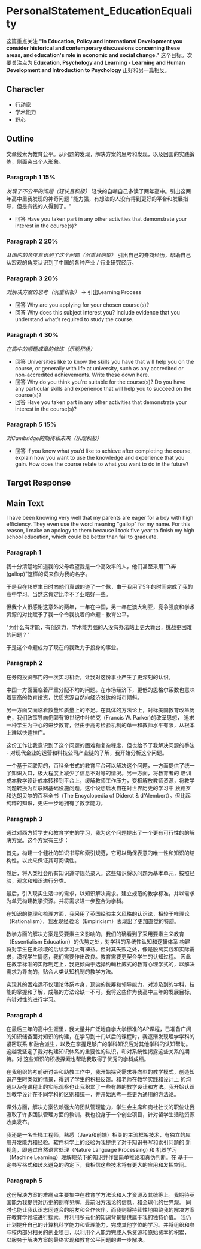 # PersonalStatement_EducationEquality
这篇重点关注 **"In Education, Policy and International Development you consider historical and contemporary discussions 
concerning these areas, and education's role in economic and social change."** 这个目标。次要关注点为 **Education, Psychology 
and Learning - Learning and Human Development and Introduction to Psychology** 正好和另一篇相反。


## Character
+ 行动家
+ 学术能力
+ 野心

## Outline
文章线索为教育公平。从问题的发现，解决方案的思考和发现，以及回国的实践锻炼，侧面突出个人形象。
### Paragraph 1 15%
*发现了不公平的问题（轻快且积极）*
轻快的自嘲自己多读了两年高中。引出这两年高中里我发现的神奇问题 "能力强，有想法的人没有得到更好的平台和发展指导，但是有钱的人得到了。"
+ 回答 Have you taken part in any other activities that demonstrate your interest in the course(s)?


### Paragraph 2 20%
*从国内的角度意识到了这个问题（沉重且绝望）*
引出自己的券商经历，帮助自己从宏观的角度认识到了中国的各种产业 / 行业研究经历。

### Paragraph 3 20%
*对解决方案的思考（沉重积极）*
-> 引出Learning Process
+ 回答 Why are you applying for your chosen course(s)?
+ 回答 Why does this subject interest you? Include evidence that you understand what’s required to study the course.

### Paragraph 4 30%
*在高中的顺理成章的修炼（乐观积极）*
+ 回答 Universities like to know the skills you have that will help you on the course, or generally with life at university,
  such as any accredited or non-accredited achievements. Write these down here.
+ 回答 Why do you think you’re suitable for the course(s)? Do you have any particular skills and experience that will help you to succeed
  on the course(s)?
+ 回答 Have you taken part in any other activities that demonstrate your interest in the course(s)?


### Paragraph 5 15%
*对Cambridge的期待和未来（乐观积极）*

+ 回答 If you know what you’d like to achieve after completing the course, explain how you want to use the knowledge and experience
  that you gain. How does the course relate to what you want to do in the future?

## Target Response

## Main Text
I have been knowing very well that my parents are eager for a boy with high efficiency. They even use the word meaning "gallop" for my name. 
For this reason, I make an apology to them because I took five year to finish my high school education, which could be better than fail to graduate.


### Paragraph 1
我十分清楚地知道我的父母希望我是一个高效率的人，他们甚至采用"飞奔(gallop)"这样的词来作为我的名字。

于是我在18岁生日时向他们真诚的道了一个歉，由于我用了5年的时间完成了我的高中学习。当然这肯定比毕不了业略好一些。

但我个人很感谢这意外的两年，一年在中国，另一年在澳大利亚，竞争强度和学术资源的对比赋予了我一个令我执着的命题 - 教育公平。

"为什么有才能，有创造力，学术能力强的人没有办法站上更大舞台，挑战更困难的问题？"

于是这个命题成为了现在的我致力于投身的事业。

### Paragraph 2

在券商投资部门的一次实习机会，让我对这份事业产生了更深刻的认识。

中国一方面面临着严重分配不均的问题。在市场经济下，更低的恩格尔系数也意味着更高的教育投资，优质资源自然向经济发达的城市倾斜。

另一方面又面临着数量和质量上的不足。在具体的方法论上，对标美国教育改革历史，我们政策导向仍颇有19世纪中叶帕克（Francis W. Parker)的改革思想，
追求一种学生为中心的进步教育，但由于高考检验机制的单一和教师水平有限，从根本上难以快速推广。

这份工作让我意识到了这个问题的困难和复杂程度，但也给予了我解决问题的手法 - 对现代企业的运营和科技公司产业链的了解，我开始分析这个问题。

一个基于互联网的，百科全书式的教育平台可以解决这个问题，一方面提供了统一了知识入口，极大程度上减少了信息不对等的情况。另一方面，将教育者的
培训成本教学设计成本转移到平台上，缓解教师工作压力，变相解放教师资源，将教学问题转换为互联网基础设施问题。这个设想启发自在对世界历史的学习中
狄德罗和达朗贝尔的百科全书（The Encyclopedia of Diderot & d'Alembert）。但比起纯粹的知识，更进一步地拥有了教学能力。 

### Paragraph 3
通过对西方哲学史和教育学史的学习，我为这个问题提出了一个更有可行性的的解决方案。这个方案有三步：

首先，构建一个健壮的知识书写和索引规范，它可以确保表意的唯一性和知识的结构性。以此来保证其可阅读性。

然后，将人类社会所有知识遵守规范录入。这些知识将以问题为基本单元，按照经验，观念和知识进行分类。

最后，引入现实生活中的需求，以知识解决需求。建立规范的教学标准，并以需求为单元构建教学资源。并将需求进一步整合为学科。

在知识的整理和梳理方面，我采用了英国经验主义风格的认识论，相较于唯理论（Rationalism），我发现经验论（Empiricism）表现出了更加直觉的特质。

教学方面的解决方案是受要素主义影响的，我们的确看到了采用要素主义教育（Essentialism Education）的优势之处，对学科的系统性认知和逻辑体系
构建将对学生在此领域的后续学习大有裨益。但对其失败之处，像是脱离实践和实际需求，漠视学生情感，我们需要作出改良。教育需要更契合学生的认知过程。
因此在教学标准的实际制定上，我更倾向于选择约翰杜威式的教育心理学式的，以解决需求为导向的，贴合人类认知机制的教学方法。

实现其的困难远不仅理论体系本身，顶尖的统筹和领导能力，对涉及到的学科，技能的掌握和了解，成熟的方法论缺一不可。我将这些作为我高中三年的发展目标，有针对性的进行学习。

### Paragraph 4
在最后三年的高中生涯里，我大量并广泛地自学大学标准的AP课程，已准备广阔的知识储备面对知识的构建，在学习到十门以后的课程时，我逐渐发现理学学科的紧密联系
和融合派生，以及在掌握足够广的学科知识后对其他学科的认知帮助。这越发坚定了我对构建知识体系的重要性的认识，和对系统性揭露这些关系的期待。对
这些知识的积极探索也帮助我取得了优秀的学科成绩。

在我组织的考前研讨会和助教工作中，我开始探究需求导向型的教学模式，创造知识产生时类似的情景，得到了学生的积极反馈。和老师在教学实践和设计上
的沟通以及在课程上的实际观察也让我积累了一些有趣的教学设计和方法。我开始认识到教学设计在不同学科的区别和统一，并开始思考一些更为通用的方法论。

课外方面，解决方案依赖强大的团队管理能力，学生会主席和商社社长的职位让我吸取了许多团队管理方面的教训。我也投身于一个创业项目，针对留学生活动资源收集发布。

我还是一名全栈工程师，熟悉（Java和前端）相关的主流框架技术，有独立的应用开发能力和经验。软件科学上的经验为我提供了对于知识书写和索引问题的
新视角，即通过自然语言处理（Nature Language Processing) 和 机器学习（Machine Learning）理解规范下的知识并作出简单推论和真伪判断。在
基于一定书写格式和歧义避免的约定下，我相信这些技术将有更大的应用和发挥空间。

### Paragraph 5
这份解决方案的难痛点主要集中在教育学方法论和人才资源及其统筹上。我期待英国能为我提供对历史的别样见解，最前沿方法论的信息，和全球化的世界观。
同时也能让我认识志同道合的朋友和合作伙伴。而我则将持续性地围绕我的解决方案在教育学领域进行探索，并利用多元化的知识背景提供属于我的独特价值。
我仍计划提升自己的计算机科学能力和管理能力，完成其他学位的学习。并将组织和参与校内部分相关的创业项目，以利用个人能力完成人脉资源和原始资本的积累，
以服务于解决方案的最终实现和教育公平问题的进一步解决。

